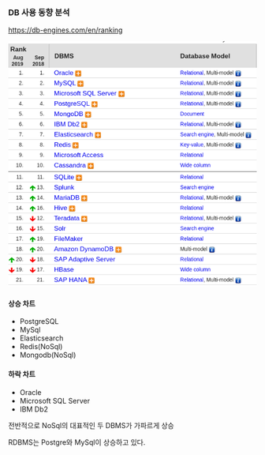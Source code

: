 ### DB 사용 동향 분석

https://db-engines.com/en/ranking

<img src="./dbRanking.png">

#### 상승 차트

- PostgreSQL
- MySql
- Elasticsearch
- Redis(NoSql)
- Mongodb(NoSql)

#### 하락 차트

- Oracle
- Microsoft SQL Server
- IBM Db2

전반적으로 NoSql의 대표적인 두 DBMS가 가파르게 상승

RDBMS는 Postgre와 MySql이 상승하고 있다.
